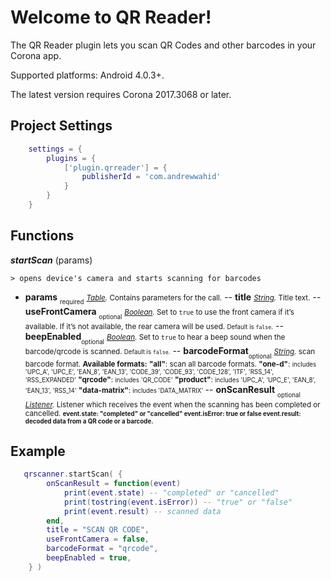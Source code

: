 # Welcome to QR Reader!

The QR Reader plugin lets you scan QR Codes and other barcodes in your Corona app.

Supported platforms: Android 4.0.3+.

The latest version requires Corona 2017.3068 or later.


## Project Settings
```lua
	settings = {
		plugins = {
			['plugin.qrreader'] = {
				publisherId = 'com.andrewwahid'
			}
		}
	}
```


## Functions

 ***startScan*** (params)

	> opens device's camera and starts scanning for barcodes

 - **params** <sub><sub>required</sub></sub>
<small> _[Table](https://docs.coronalabs.com/api/type/Table.html)._ Contains parameters for the call.</small>
 -- **title**
<small>_[String](https://docs.coronalabs.com/api/type/String.html)._ Title text.</small>
 -- **useFrontCamera** <sub><sub>optional</sub></sub>
				<small>_[Boolean](https://docs.coronalabs.com/api/type/Boolean.html)._ Set to `true` to use the front camera if it’s available. If it’s not available, the rear camera will be used. <small>Default is `false`.</small></small>
 -- **beepEnabled**<sub><sub>optional</sub></sub>
<small>_[Boolean](https://docs.coronalabs.com/api/type/Boolean.html)._ Set to `true` to hear a beep sound when the barcode/qrcode is scanned. <small>Default is `false`.</small></small>
 -- **barcodeFormat**<sub><sub>optional</sub></sub>
<small>_[String](https://docs.coronalabs.com/api/type/String.html)._ scan barcode format.
	**Available formats:**
	**"all"**: scan all barcode formats.
	**"one-d"**: <small>includes 'UPC_A', 'UPC_E', 'EAN_8', 'EAN_13', 'CODE_39', 'CODE_93', 'CODE_128', 'ITF', 'RSS_14', 'RSS_EXPANDED'</small>
	**"qrcode"**: <small>includes 'QR_CODE'</small>
	**"product"**: <small>includes 'UPC_A', 'UPC_E', 'EAN_8', 'EAN_13', 'RSS_14'</small>
	**"data-matrix"**: <small>includes 'DATA_MATRIX'</small>
	</small>
 -- **onScanResult** <sub><sub>optional</sub></sub>
	<small> _[Listener](https://docs.coronalabs.com/api/type/Listener.html)._ Listener which receives the event when the scanning has been completed or cancelled.
	<small>**event.state: "completed" or "cancelled"
	event.isError: true or false
	event.result: decoded data from a QR code or a barcode.**</small></small>

##  Example

```lua
   qrscanner.startScan( {
   		onScanResult = function(event) 
   			print(event.state) -- "completed" or "cancelled"
   			print(tostring(event.isError)) -- "true" or "false"
   			print(event.result) -- scanned data
   		end,
   		title = "SCAN QR CODE",
   		useFrontCamera = false,
   		barcodeFormat = "qrcode",
   		beepEnabled = true,
   	} )
 ```

